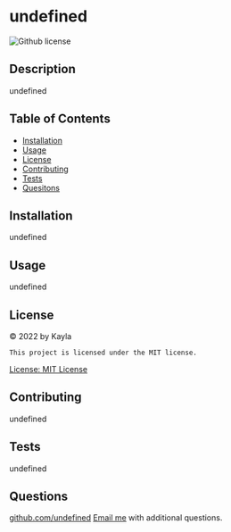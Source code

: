 
  # undefined
  ![Github license](https://img.shields.io/badge/license-MIT-blue.svg)

  ## Description
  undefined

  ## Table of Contents
  - [Installation](#installation)
  - [Usage](#usage)
  - [License](#license)
  - [Contributing](#contributing)
  - [Tests](#tests)
  - [Quesitons](#questions)

  ## Installation 
  undefined

  ## Usage 
  undefined

  ## License
  &copy; 2022 by Kayla
  
    This project is licensed under the MIT license.
  [License: MIT License](https://opensource.org/licenses/MIT)

  ## Contributing 
  undefined
  
  ## Tests
  undefined

  ## Questions 
  [github.com/undefined](https://github.com/undefined)
  [Email me](undefined) with additional questions.
